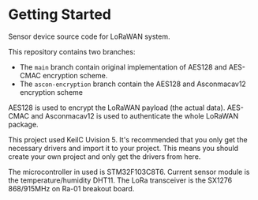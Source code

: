 # Getting Started

Sensor device source code for LoRaWAN system.

This repository contains two branches:
- The `main` branch contain original implementation of AES128 and AES-CMAC encryption scheme.
- The `ascon-encryption` branch contain the AES128 and Asconmacav12 encryption scheme

AES128 is used to encrypt the LoRaWAN payload (the actual data).
AES-CMAC and Asconmacav12 is used to authenticate the whole LoRaWAN package.

This project used KeilC Uvision 5. It's recommended that you only get the necessary drivers and import it to your project. This means you should create your own project and only get the drivers from here.

The microcontroller in used is STM32F103C8T6. Current sensor module is the temperature/humidity DHT11. The LoRa transceiver is the SX1276 868/915MHz on Ra-01 breakout board.
